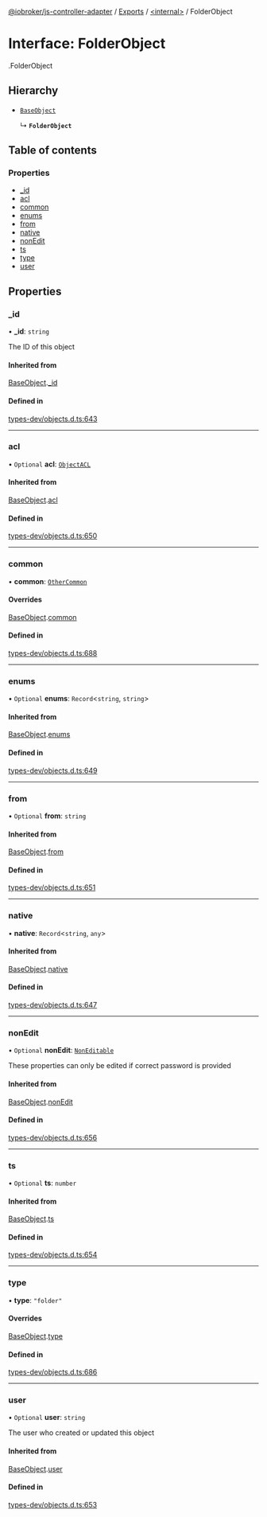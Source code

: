 [@iobroker/js-controller-adapter](../README.md) / [Exports](../modules.md) / [<internal\>](../modules/internal_.md) / FolderObject

# Interface: FolderObject

[<internal>](../modules/internal_.md).FolderObject

## Hierarchy

- [`BaseObject`](internal_.BaseObject.md)

  ↳ **`FolderObject`**

## Table of contents

### Properties

- [\_id](internal_.FolderObject.md#_id)
- [acl](internal_.FolderObject.md#acl)
- [common](internal_.FolderObject.md#common)
- [enums](internal_.FolderObject.md#enums)
- [from](internal_.FolderObject.md#from)
- [native](internal_.FolderObject.md#native)
- [nonEdit](internal_.FolderObject.md#nonedit)
- [ts](internal_.FolderObject.md#ts)
- [type](internal_.FolderObject.md#type)
- [user](internal_.FolderObject.md#user)

## Properties

### \_id

• **\_id**: `string`

The ID of this object

#### Inherited from

[BaseObject](internal_.BaseObject.md).[_id](internal_.BaseObject.md#_id)

#### Defined in

[types-dev/objects.d.ts:643](https://github.com/ioBroker/ioBroker.js-controller/blob/b9cc8f0d/packages/types-dev/objects.d.ts#L643)

___

### acl

• `Optional` **acl**: [`ObjectACL`](internal_.ObjectACL.md)

#### Inherited from

[BaseObject](internal_.BaseObject.md).[acl](internal_.BaseObject.md#acl)

#### Defined in

[types-dev/objects.d.ts:650](https://github.com/ioBroker/ioBroker.js-controller/blob/b9cc8f0d/packages/types-dev/objects.d.ts#L650)

___

### common

• **common**: [`OtherCommon`](internal_.OtherCommon.md)

#### Overrides

[BaseObject](internal_.BaseObject.md).[common](internal_.BaseObject.md#common)

#### Defined in

[types-dev/objects.d.ts:688](https://github.com/ioBroker/ioBroker.js-controller/blob/b9cc8f0d/packages/types-dev/objects.d.ts#L688)

___

### enums

• `Optional` **enums**: `Record`<`string`, `string`\>

#### Inherited from

[BaseObject](internal_.BaseObject.md).[enums](internal_.BaseObject.md#enums)

#### Defined in

[types-dev/objects.d.ts:649](https://github.com/ioBroker/ioBroker.js-controller/blob/b9cc8f0d/packages/types-dev/objects.d.ts#L649)

___

### from

• `Optional` **from**: `string`

#### Inherited from

[BaseObject](internal_.BaseObject.md).[from](internal_.BaseObject.md#from)

#### Defined in

[types-dev/objects.d.ts:651](https://github.com/ioBroker/ioBroker.js-controller/blob/b9cc8f0d/packages/types-dev/objects.d.ts#L651)

___

### native

• **native**: `Record`<`string`, `any`\>

#### Inherited from

[BaseObject](internal_.BaseObject.md).[native](internal_.BaseObject.md#native)

#### Defined in

[types-dev/objects.d.ts:647](https://github.com/ioBroker/ioBroker.js-controller/blob/b9cc8f0d/packages/types-dev/objects.d.ts#L647)

___

### nonEdit

• `Optional` **nonEdit**: [`NonEditable`](internal_.NonEditable.md)

These properties can only be edited if correct password is provided

#### Inherited from

[BaseObject](internal_.BaseObject.md).[nonEdit](internal_.BaseObject.md#nonedit)

#### Defined in

[types-dev/objects.d.ts:656](https://github.com/ioBroker/ioBroker.js-controller/blob/b9cc8f0d/packages/types-dev/objects.d.ts#L656)

___

### ts

• `Optional` **ts**: `number`

#### Inherited from

[BaseObject](internal_.BaseObject.md).[ts](internal_.BaseObject.md#ts)

#### Defined in

[types-dev/objects.d.ts:654](https://github.com/ioBroker/ioBroker.js-controller/blob/b9cc8f0d/packages/types-dev/objects.d.ts#L654)

___

### type

• **type**: ``"folder"``

#### Overrides

[BaseObject](internal_.BaseObject.md).[type](internal_.BaseObject.md#type)

#### Defined in

[types-dev/objects.d.ts:686](https://github.com/ioBroker/ioBroker.js-controller/blob/b9cc8f0d/packages/types-dev/objects.d.ts#L686)

___

### user

• `Optional` **user**: `string`

The user who created or updated this object

#### Inherited from

[BaseObject](internal_.BaseObject.md).[user](internal_.BaseObject.md#user)

#### Defined in

[types-dev/objects.d.ts:653](https://github.com/ioBroker/ioBroker.js-controller/blob/b9cc8f0d/packages/types-dev/objects.d.ts#L653)
